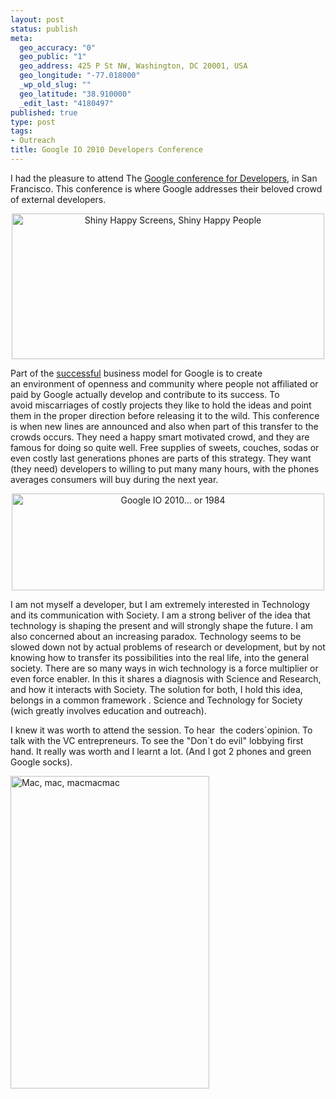 ```yaml
--- 
layout: post
status: publish
meta: 
  geo_accuracy: "0"
  geo_public: "1"
  geo_address: 425 P St NW, Washington, DC 20001, USA
  geo_longitude: "-77.018000"
  _wp_old_slug: ""
  geo_latitude: "38.910000"
  _edit_last: "4180497"
published: true
type: post
tags: 
- Outreach
title: Google IO 2010 Developers Conference
---
```

I had the pleasure to attend The <a href="http://code.google.com/intl/de-DE/events/io/2010/">Google conference for Developers</a>, in San Francisco. This conference is where Google addresses their beloved crowd of external developers.
<p style="text-align:center;"><a title="Shiny Happy Screens, Shiny Happy People by brunosan, on Flickr" href="http://www.flickr.com/photos/nasonurb/4649267940/"><img class="aligncenter" src="http://farm5.static.flickr.com/4072/4649267940_d51301e74c.jpg" alt="Shiny Happy Screens, Shiny Happy People" width="500" height="233" /></a></p>
Part of the <a href="http://www.businessinsider.com/chart-of-the-day-google-revenue-dollar-per-employee-2010-1">successful</a> business model for Google is to create an environment of openness and community where people not affiliated or paid by Google actually develop and contribute to its success. To avoid miscarriages of costly projects they like to hold the ideas and point them in the proper direction before releasing it to the wild. This conference is when new lines are announced and also when part of this transfer to the crowds occurs. They need a happy smart motivated crowd, and they are famous for doing so quite well. Free supplies of sweets, couches, sodas or even costly last generations phones are parts of this strategy. They want (they need) developers to willing to put many many hours, with the phones averages consumers will buy during the next year.<!--more-->
<p style="text-align:center;"><a title="Google IO 2010... or 1984 by brunosan, on Flickr" href="http://www.flickr.com/photos/nasonurb/4649268142/"><img class="aligncenter" src="http://farm5.static.flickr.com/4072/4649268142_20a491c0da.jpg" alt="Google IO 2010... or 1984" width="500" height="155" /></a></p>
I am not myself a developer, but I am extremely interested in Technology and its communication with Society. I am a strong beliver of the idea that technology is shaping the present and will strongly shape the future. I am also concerned about an increasing paradox. Technology seems to be slowed down not by actual problems of research or development, but by not knowing how to transfer its possibilities into the real life, into the general society. There are so many ways in wich technology is a force multiplier or even force enabler. In this it shares a diagnosis with Science and Research, and how it interacts with Society. The solution for both, I hold this idea, belongs in a common framework . Science and Technology for Society (wich greatly involves education and outreach).

I knew it was worth to attend the session. To hear  the coders´opinion. To talk with the VC entrepreneurs. To see the "Don´t do evil" lobbying first hand. It really was worth and I learnt a lot. (And I got 2 phones and green Google socks).

<a title="Mac, mac, macmacmac by brunosan, on Flickr" href="http://www.flickr.com/photos/nasonurb/4649269242/"><img src="http://farm5.static.flickr.com/4011/4649269242_456215d0df.jpg" alt="Mac, mac, macmacmac" width="318" height="500" /></a>
